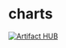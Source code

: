 # charts

[![Artifact HUB](https://img.shields.io/endpoint?url=https://artifacthub.io/badge/repository/bbriggs)](https://artifacthub.io/packages/search?repo=bbriggs)
